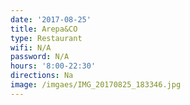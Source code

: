 ```yaml
---
date: '2017-08-25'
title: Arepa&CO
type: Restaurant
wifi: N/A
password: N/A
hours: '8:00-22:30'
directions: Na
image: /imgaes/IMG_20170825_183346.jpg
---
```


